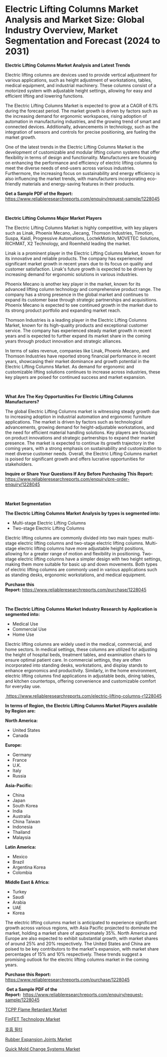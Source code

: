 <p><h1>Electric Lifting Columns Market Analysis and Market Size: Global Industry Overview, Market Segmentation and Forecast (2024 to 2031)</h1></p><p><strong>Electric Lifting Columns Market Analysis and Latest Trends</strong></p>
<p><p>Electric lifting columns are devices used to provide vertical adjustment for various applications, such as height adjustment of workstations, tables, medical equipment, and industrial machinery. These columns consist of a motorized system with adjustable height settings, allowing for easy and efficient lifting and lowering functions.</p><p>The Electric Lifting Columns Market is expected to grow at a CAGR of 6.1% during the forecast period. The market growth is driven by factors such as the increasing demand for ergonomic workspaces, rising adoption of automation in manufacturing industries, and the growing trend of smart and connected devices. Additionally, advancements in technology, such as the integration of sensors and controls for precise positioning, are fueling the market growth.</p><p>One of the latest trends in the Electric Lifting Columns Market is the development of customizable and modular lifting column systems that offer flexibility in terms of design and functionality. Manufacturers are focusing on enhancing the performance and efficiency of electric lifting columns to meet the diverse needs of end-users across various industries. Furthermore, the increasing focus on sustainability and energy efficiency is also influencing the market trends, with manufacturers incorporating eco-friendly materials and energy-saving features in their products.</p></p>
<p><strong>Get a Sample PDF of the Report:&nbsp;</strong> <a href="https://www.reliableresearchreports.com/enquiry/request-sample/1228045">https://www.reliableresearchreports.com/enquiry/request-sample/1228045</a></p>
<p>&nbsp;</p>
<p><strong>Electric Lifting Columns Major Market Players</strong></p>
<p><p>The Electric Lifting Columns Market is highly competitive, with key players such as Linak, Phoenix Mecano, Jiecang, Thomson Industries, Timotion, Suspa, Kaidi, Progressive Automations, LoctekMotion, MOVETEC Solutions, RICHMAT, X2 Technology, and Roemheld leading the market.</p><p>Linak is a prominent player in the Electric Lifting Columns Market, known for its innovative and reliable products. The company has experienced significant market growth in recent years due to its focus on quality and customer satisfaction. Linak's future growth is expected to be driven by increasing demand for ergonomic solutions in various industries.</p><p>Phoenix Mecano is another key player in the market, known for its advanced lifting column technology and comprehensive product range. The company has a strong presence in the global market and continues to expand its customer base through strategic partnerships and acquisitions. Phoenix Mecano is expected to see continued growth in the market due to its strong product portfolio and expanding market reach.</p><p>Thomson Industries is a leading player in the Electric Lifting Columns Market, known for its high-quality products and exceptional customer service. The company has experienced steady market growth in recent years and is expected to further expand its market share in the coming years through product innovation and strategic alliances.</p><p>In terms of sales revenue, companies like Linak, Phoenix Mecano, and Thomson Industries have reported strong financial performance in recent years, showcasing their market dominance and growth potential in the Electric Lifting Columns Market. As demand for ergonomic and customizable lifting solutions continues to increase across industries, these key players are poised for continued success and market expansion.</p></p>
<p>&nbsp;</p>
<p><strong>What Are The Key Opportunities For Electric Lifting Columns Manufacturers?</strong></p>
<p><p>The global Electric Lifting Columns market is witnessing steady growth due to increasing adoption in industrial automation and ergonomic furniture applications. The market is driven by factors such as technological advancements, growing demand for height-adjustable workstations, and the need for efficient material handling solutions. Key players are focusing on product innovations and strategic partnerships to expand their market presence. The market is expected to continue its growth trajectory in the coming years, with a strong emphasis on sustainability and customization to meet diverse customer needs. Overall, the Electric Lifting Columns market is poised for significant growth and offers lucrative opportunities for stakeholders.</p></p>
<p><strong>Inquire or Share Your Questions If Any Before Purchasing This Report:</strong> <a href="https://www.reliableresearchreports.com/enquiry/pre-order-enquiry/1228045">https://www.reliableresearchreports.com/enquiry/pre-order-enquiry/1228045</a></p>
<p>&nbsp;</p>
<p><strong>Market Segmentation</strong></p>
<p><strong>The Electric Lifting Columns Market Analysis by types is segmented into:</strong></p>
<p><ul><li>Multi-stage Electric Lifting Columns</li><li>Two-stage Electric Lifting Columns</li></ul></p>
<p><p>Electric lifting columns are commonly divided into two main types: multi-stage electric lifting columns and two-stage electric lifting columns. Multi-stage electric lifting columns have more adjustable height positions, allowing for a greater range of motion and flexibility in positioning. Two-stage electric lifting columns have a simpler design with two height settings, making them more suitable for basic up and down movements. Both types of electric lifting columns are commonly used in various applications such as standing desks, ergonomic workstations, and medical equipment.</p></p>
<p><strong>Purchase this Report:&nbsp;</strong><a href="https://www.reliableresearchreports.com/purchase/1228045">https://www.reliableresearchreports.com/purchase/1228045</a></p>
<p>&nbsp;</p>
<p><strong>The Electric Lifting Columns Market Industry Research by Application is segmented into:</strong></p>
<p><ul><li>Medical Use</li><li>Commercial Use</li><li>Home Use</li></ul></p>
<p><p>Electric lifting columns are widely used in the medical, commercial, and home sectors. In medical settings, these columns are utilized for adjusting the height of hospital beds, treatment tables, and examination chairs to ensure optimal patient care. In commercial settings, they are often incorporated into standing desks, workstations, and display stands to enhance ergonomics and productivity. Similarly, in the home environment, electric lifting columns find applications in adjustable beds, dining tables, and kitchen countertops, offering convenience and customizable comfort for everyday use.</p></p>
<p><a href="https://www.reliableresearchreports.com/electric-lifting-columns-r1228045">&nbsp;https://www.reliableresearchreports.com/electric-lifting-columns-r1228045</a></p>
<p><strong>In terms of Region, the Electric Lifting Columns Market Players available by Region are:</strong></p>
<p>
    <p> <strong> North America: </strong>
        <ul>
            <li>United States</li>
            <li>Canada</li>
        </ul>
        </p> 
    <p> <strong> Europe: </strong>
        <ul>
            <li>Germany</li>
            <li>France</li>
            <li>U.K.</li>
            <li>Italy</li>
            <li>Russia</li>
        </ul>
        </p> 
    <p> <strong> Asia-Pacific: </strong>
        <ul>
            <li>China</li>
            <li>Japan</li>
            <li>South Korea</li>
            <li>India</li>
            <li>Australia</li>
            <li>China Taiwan</li>
            <li>Indonesia</li>
            <li>Thailand</li>
            <li>Malaysia</li>
        </ul>
        </p> 
    <p> <strong> Latin America: </strong>
        <ul>
            <li>Mexico</li>
            <li>Brazil</li>
            <li>Argentina Korea</li>
            <li>Colombia</li>
        </ul>
        </p> 
    <p> <strong> Middle East & Africa: </strong>
        <ul>
            <li>Turkey</li>
            <li>Saudi</li>
            <li>Arabia</li>
            <li>UAE</li>
            <li>Korea</li>
        </ul>
    </p>
    </p>
<p><p>The electric lifting columns market is anticipated to experience significant growth across various regions, with Asia Pacific projected to dominate the market, holding a market share of approximately 35%. North America and Europe are also expected to exhibit substantial growth, with market shares of around 25% and 20% respectively. The United States and China are poised to be key contributors to the market's expansion, with market share percentages of 15% and 10% respectively. These trends suggest a promising outlook for the electric lifting columns market in the coming years.</p></p>
<p><strong>Purchase this Report: </strong><a href="https://www.reliableresearchreports.com/purchase/1228045">https://www.reliableresearchreports.com/purchase/1228045</a></p>
<p>&nbsp;<strong>Get a Sample PDF of the Report:&nbsp;&nbsp;</strong><a href="https://www.reliableresearchreports.com/enquiry/request-sample/1228045">https://www.reliableresearchreports.com/enquiry/request-sample/1228045</a></p>
<p><strong></strong></p>
<p><p><a href="https://issuu.com/reportprime-2/docs/tcpp-flame-retardant-market-size-2030.pptx">TCPP Flame Retardant Market</a></p><p><a href="https://www.linkedin.com/pulse/finfet-technology-market-size-outlook-forecast-2024-2031-firmazon-8kqre?trackingId=ro%2F4MultYcBsHD65ZBP6Hg%3D%3D">FinFET Technology Market</a></p><p><a href="https://github.com/Hubertstyenger6685/Market-Research-Report-List-1/blob/main/633351027439.md">호흡 필터</a></p><p><a href="https://github.com/mabutironaldo/Market-Research-Report-List-4/blob/main/rubber-expansion-joints-market.md">Rubber Expansion Joints Market</a></p><p><a href="https://github.com/Paul14Anderson63/Market-Research-Report-List-3/blob/main/quick-mold-change-systems-market.md">Quick Mold Change Systems Market</a></p></p>